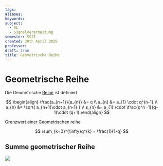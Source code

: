 ```yaml
---
tags: 
aliases: 
keywords: 
subject:
  - VL
  - Signalverarbeitung
semester: SS25
created: 30th April 2025
professor:
draft: true
title: Geometrische Reihe
---
```



# Geometrische Reihe

Die Geometrische [Reihe](Reihe.md) ist definiert

$$
\begin{align}
\frac{a_{n+1}}{a_{n}} &= q \\
a_{n} &= a_{1} \cdot q^{n-1} \\
a_{n} &= \sqrt{ a_{n+1}\cdot a_{n-1} } \\
s_{n} &= a_{1} \cdot \frac{q^n -1}{q-1}\cdot (q+1)
\end{align}
$$

Grenzwert einer Geometrischen reihe

$$ \sum_{k=0}^{\infty}q^{k} = \frac{1}{1-q} $$
## Summe geometrischer Reihe

![](assets/2023-10-30_15h04_01.png)